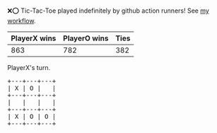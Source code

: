 :x::o: Tic-Tac-Toe played indefinitely by github action runners! See [my workflow](.github/workflows/play.yaml).

|PlayerX wins|PlayerO wins|Ties|
|-|-|-|
|863|782|382|

PlayerX's turn.

<pre>
+---+---+---+
| X | O |   |
+---+---+---+
|   |   |   |
+---+---+---+
| X | O | O |
+---+---+---+
</pre>